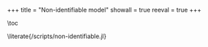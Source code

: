 +++
title = "Non-identifiable model"
showall = true
reeval = true
+++

\toc

\literate{/scripts/non-identifiable.jl}

